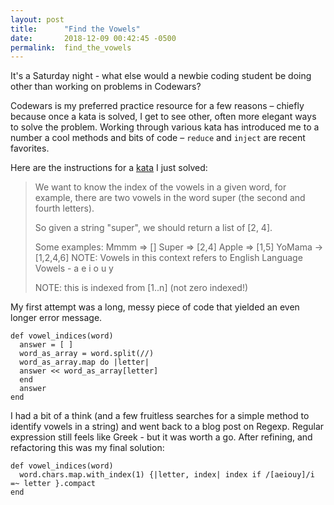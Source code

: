 ```yaml
---
layout: post
title:      "Find the Vowels"
date:       2018-12-09 00:42:45 -0500
permalink:  find_the_vowels
---
```



It's a Saturday night - what else would a newbie coding student be doing other than working on problems in Codewars?

Codewars is my preferred practice resource for a few reasons – chiefly because once a kata is solved, I get to see other, often more elegant ways to solve the problem.  Working through various kata has introduced me to a number a cool methods and bits of code – `reduce` and `inject` are recent favorites.

Here are the instructions for a  [kata](https://www.codewars.com/kata/find-the-vowels/train/ruby) I just solved:

> We want to know the index of the vowels in a given word, for example, there are two vowels in the word super (the second and fourth letters).
> 
> So given a string "super", we should return a list of [2, 4].
> 
> Some examples:
> Mmmm  => []
> Super => [2,4]
> Apple => [1,5]
> YoMama -> [1,2,4,6]
> NOTE: Vowels in this context refers to English Language Vowels - a e i o u y
> 
> NOTE: this is indexed from [1..n] (not zero indexed!)

My first attempt was a long, messy piece of code that yielded an even longer error message.

```
def vowel_indices(word)
  answer = [ ]
  word_as_array = word.split(//)
  word_as_array.map do |letter|
  answer << word_as_array[letter]
  end
  answer
end
```

I had a bit of a think (and a few fruitless searches for a simple method to identify vowels in a string) and went back to a blog post on Regexp. Regular expression still feels like Greek - but it was worth a go.  After refining, and refactoring this was my final solution:

```
def vowel_indices(word)
  word.chars.map.with_index(1) {|letter, index| index if /[aeiouy]/i =~ letter }.compact
end
```








